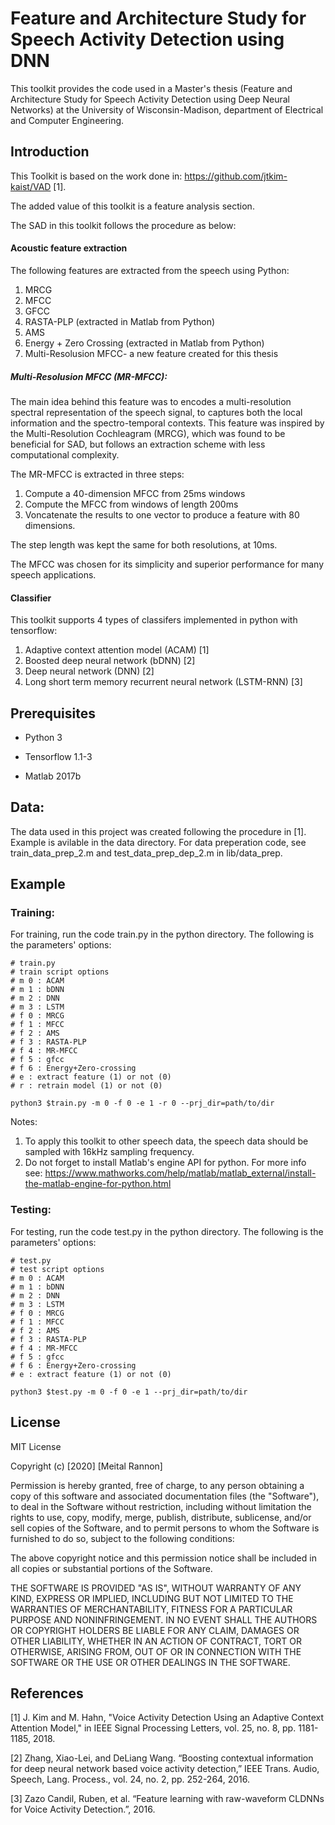 # Feature and Architecture Study for Speech Activity Detection using DNN
This toolkit provides the code used in a Master's thesis (Feature and Architecture Study for Speech Activity Detection using Deep Neural Networks) at the University of Wisconsin-Madison, department of Electrical and Computer Engineering.

## Introduction

This Toolkit is based on the work done in: https://github.com/jtkim-kaist/VAD [1].

The added value of this toolkit is a feature analysis section.

The SAD in this toolkit follows the procedure as below:

#### Acoustic feature extraction
The following features are extracted from the speech using Python:
1. MRCG
2. MFCC
3. GFCC
4. RASTA-PLP (extracted in Matlab from Python)
5. AMS
6. Energy + Zero Crossing (extracted in Matlab from Python)
7. Multi-Resolusion MFCC- a new feature created for this thesis

##### Multi-Resolusion MFCC (MR-MFCC):

The main idea behind this feature was to encodes a multi-resolution spectral representation of the speech signal, to captures both the local information and the spectro-temporal contexts. This feature was inspired by the Multi-Resolution Cochleagram (MRCG), which was found to be beneficial for SAD, but follows an extraction scheme with less computational complexity.

The MR-MFCC is extracted in three steps: 
1. Compute a 40-dimension MFCC from 25ms windows 
2. Compute the MFCC from windows of length 200ms
3. Voncatenate the results to one vector to produce a feature with 80 dimensions. 

The step length was kept the same for both resolutions, at 10ms. 

The MFCC was chosen for its simplicity and superior performance for many speech applications.

#### Classifier

This toolkit supports 4 types of classifers implemented in python with tensorflow:
1. Adaptive context attention model (ACAM) [1]
2. Boosted deep neural network (bDNN) [2]
3. Deep neural network (DNN) [2] 
4. Long short term memory recurrent neural network (LSTM-RNN) [3]

## Prerequisites

- Python 3

- Tensorflow 1.1-3

- Matlab 2017b

## Data:
The data used in this project was created following the procedure in [1]. Example is avilable in the data directory. For data preperation code, see train_data_prep_2.m and test_data_prep_dep_2.m in lib/data_prep.

## Example

### Training:

For training, run the code train.py in the python directory. The following is the parameters' options:

```
# train.py
# train script options
# m 0 : ACAM
# m 1 : bDNN
# m 2 : DNN
# m 3 : LSTM
# f 0 : MRCG
# f 1 : MFCC
# f 2 : AMS
# f 3 : RASTA-PLP
# f 4 : MR-MFCC
# f 5 : gfcc
# f 6 : Energy+Zero-crossing
# e : extract feature (1) or not (0)
# r : retrain model (1) or not (0)

python3 $train.py -m 0 -f 0 -e 1 -r 0 --prj_dir=path/to/dir
```

Notes: 
1. To apply this toolkit to other speech data, the speech data should be sampled with 16kHz sampling frequency.
2. Do not forget to install Matlab's engine API for python. For more info see:
https://www.mathworks.com/help/matlab/matlab_external/install-the-matlab-engine-for-python.html


### Testing:

For testing, run the code test.py in the python directory. The following is the parameters' options:

```
# test.py
# test script options
# m 0 : ACAM
# m 1 : bDNN
# m 2 : DNN
# m 3 : LSTM
# f 0 : MRCG
# f 1 : MFCC
# f 2 : AMS
# f 3 : RASTA-PLP
# f 4 : MR-MFCC
# f 5 : gfcc
# f 6 : Energy+Zero-crossing
# e : extract feature (1) or not (0)

python3 $test.py -m 0 -f 0 -e 1 --prj_dir=path/to/dir
```


## License
MIT License

Copyright (c) [2020] [Meital Rannon]

Permission is hereby granted, free of charge, to any person obtaining a copy
of this software and associated documentation files (the "Software"), to deal
in the Software without restriction, including without limitation the rights
to use, copy, modify, merge, publish, distribute, sublicense, and/or sell
copies of the Software, and to permit persons to whom the Software is
furnished to do so, subject to the following conditions:

The above copyright notice and this permission notice shall be included in all
copies or substantial portions of the Software.

THE SOFTWARE IS PROVIDED "AS IS", WITHOUT WARRANTY OF ANY KIND, EXPRESS OR
IMPLIED, INCLUDING BUT NOT LIMITED TO THE WARRANTIES OF MERCHANTABILITY,
FITNESS FOR A PARTICULAR PURPOSE AND NONINFRINGEMENT. IN NO EVENT SHALL THE
AUTHORS OR COPYRIGHT HOLDERS BE LIABLE FOR ANY CLAIM, DAMAGES OR OTHER
LIABILITY, WHETHER IN AN ACTION OF CONTRACT, TORT OR OTHERWISE, ARISING FROM,
OUT OF OR IN CONNECTION WITH THE SOFTWARE OR THE USE OR OTHER DEALINGS IN THE
SOFTWARE.


## References
[1] J. Kim and M. Hahn, "Voice Activity Detection Using an Adaptive Context Attention Model," in IEEE Signal Processing Letters, vol. 25, no. 8, pp. 1181-1185, 2018.

[2] Zhang, Xiao-Lei, and DeLiang Wang. “Boosting contextual information for deep neural network based voice activity detection,” IEEE Trans. Audio, Speech, Lang. Process., vol. 24, no. 2, pp. 252-264, 2016.

[3] Zazo Candil, Ruben, et al. “Feature learning with raw-waveform CLDNNs for Voice Activity Detection.”, 2016.
